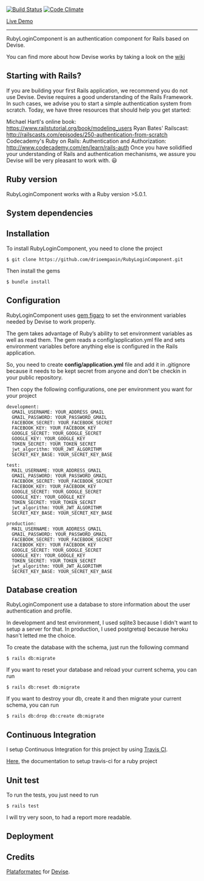 
[![Build Status](https://travis-ci.org/drioemgaoin/RubyLoginComponent.svg?branch=master)](https://travis-ci.org/drioemgaoin/RubyLoginComponent) [![Code Climate](https://codeclimate.com/github/drioemgaoin/RubyLoginComponent/badges/gpa.svg)](https://codeclimate.com/github/drioemgaoin/RubyLoginComponent)

[Live Demo](https://fast-basin-54294.herokuapp.com/)
___
RubyLoginComponent is an authentication component for Rails based on Devise.

You can find more about how Devise works by taking a look on the [wiki](https://github.com/plataformatec/devise)

## Starting with Rails?
If you are building your first Rails application, we recommend you do not use Devise. Devise requires a good understanding of the Rails Framework. In such cases, we advise you to start a simple authentication system from scratch. Today, we have three resources that should help you get started:

Michael Hartl's online book: https://www.railstutorial.org/book/modeling_users
Ryan Bates' Railscast: http://railscasts.com/episodes/250-authentication-from-scratch
Codecademy's Ruby on Rails: Authentication and Authorization: http://www.codecademy.com/en/learn/rails-auth
Once you have solidified your understanding of Rails and authentication mechanisms, we assure you Devise will be very pleasant to work with. 😃

## Ruby version
RubyLoginComponent works with a Ruby version >5.0.1.

## System dependencies

## Installation
To install RubyLoginComponent, you need to clone the project
```
$ git clone https://github.com/drioemgaoin/RubyLoginComponent.git
```

Then install the gems
```
$ bundle install
```

## Configuration
RubyLoginComponent uses [gem figaro](https://github.com/laserlemon/figaro) to set the environment variables needed by Devise to work properly.

The gem takes advantage of Ruby’s ability to set environment variables as well as read them. The gem reads a config/application.yml file and sets environment variables before anything else is configured in the Rails application.

So, you need to create **config/application.yml** file and add it in .gitignore because it needs to be kept secret from anyone and don't be checkin in your public repository.

Then copy the following configurations, one per environment you want for your project
```
development:
  GMAIL_USERNAME: YOUR_ADDRESS_GMAIL
  GMAIL_PASSWORD: YOUR_PASSWORD_GMAIL
  FACEBOOK_SECRET: YOUR_FACEBOOK_SECRET
  FACEBOOK_KEY: YOUR_FACEBOOK_KEY
  GOOGLE_SECRET: YOUR_GOOGLE_SECRET
  GOOGLE_KEY: YOUR_GOOGLE_KEY
  TOKEN_SECRET: YOUR_TOKEN_SECRET
  jwt_algorithm: YOUR_JWT_ALGORITHM
  SECRET_KEY_BASE: YOUR_SECRET_KEY_BASE

test:
  MAIL_USERNAME: YOUR_ADDRESS_GMAIL
  GMAIL_PASSWORD: YOUR_PASSWORD_GMAIL
  FACEBOOK_SECRET: YOUR_FACEBOOK_SECRET
  FACEBOOK_KEY: YOUR_FACEBOOK_KEY
  GOOGLE_SECRET: YOUR_GOOGLE_SECRET
  GOOGLE_KEY: YOUR_GOOGLE_KEY
  TOKEN_SECRET: YOUR_TOKEN_SECRET
  jwt_algorithm: YOUR_JWT_ALGORITHM
  SECRET_KEY_BASE: YOUR_SECRET_KEY_BASE

production:
  MAIL_USERNAME: YOUR_ADDRESS_GMAIL
  GMAIL_PASSWORD: YOUR_PASSWORD_GMAIL
  FACEBOOK_SECRET: YOUR_FACEBOOK_SECRET
  FACEBOOK_KEY: YOUR_FACEBOOK_KEY
  GOOGLE_SECRET: YOUR_GOOGLE_SECRET
  GOOGLE_KEY: YOUR_GOOGLE_KEY
  TOKEN_SECRET: YOUR_TOKEN_SECRET
  jwt_algorithm: YOUR_JWT_ALGORITHM
  SECRET_KEY_BASE: YOUR_SECRET_KEY_BASE
```

## Database creation
RubyLoginComponent use a database to store information about the user authentication and profile.

In development and test environment, I used sqlite3 because I didn't want to setup a server for that.
In production, I used postgretsql because heroku hasn't letted me the choice.

To create the database with the schema, just run the following command
```
$ rails db:migrate
```

If you want to reset your database and reload your current schema, you can run
```
$ rails db:reset db:migrate
```

If you want to destroy your db, create it and then migrate your current schema, you can run
```
$ rails db:drop db:create db:migrate
```

## Continuous Integration
I setup Continuous Integration for this project by using [Travis CI](https://travis-ci.org/).

[Here](https://docs.travis-ci.com/user/languages/ruby/), the documentation to setup travis-ci for a ruby project

## Unit test
To run the tests, you just need to run
```
$ rails test
```

I will try very soon, to had a report more readable.

## Deployment


## Credits
[Plataformatec](https://github.com/plataformatec) for [Devise](https://github.com/plataformatec/devise).
